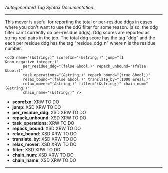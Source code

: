 _Autogenerated Tag Syntax Documentation:_

---
This mover is useful for reporting the total or per-residue ddgs in cases where you don't want to use the ddG filter for some reason. (also, the ddg filter can't currently do per-residue ddgs). Ddg scores are reported as string-real pairs in the job. The total ddg score has the tag "ddg" and the each per residue ddg has the tag "residue_ddg_n" where n is the residue number.

```
<ddG name="(&string;)" scorefxn="(&string;)" jump="(1 &non_negative_integer;)"
        per_residue_ddg="(false &bool;)" repack_unbound="(false &bool;)"
        task_operations="(&string;)" repack_bound="(true &bool;)"
        relax_bound="(false &bool;)" translate_by="(1000 &real;)"
        relax_mover="(&string;)" filter="(&string;)" chain_num="(&string;)"
        chain_name="(&string;)" />
```

-   **scorefxn**: XRW TO DO
-   **jump**: XSD XRW TO DO
-   **per_residue_ddg**: XSD XRW TO DO
-   **repack_unbound**: XSD XRW TO DO
-   **task_operations**: XRW TO DO
-   **repack_bound**: XSD XRW TO DO
-   **relax_bound**: XSD XRW TO DO
-   **translate_by**: XSD XRW TO DO
-   **relax_mover**: XSD XRW TO DO
-   **filter**: XSD XRW TO DO
-   **chain_num**: XSD XRW TO DO
-   **chain_name**: XSD XRW TO DO

---
